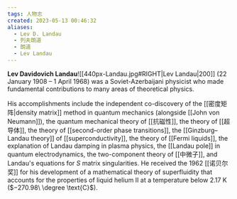 ```yaml
---
tags: 人物志
created: 2023-05-13 00:46:32
aliases:
  - Lev D. Landau
  - 列夫朗道
  - 朗道
  - Lev Landau
---
```


**Lev Davidovich Landau**![[440px-Landau.jpg#RIGHT|Lev Landau|200]] (22 January 1908 – 1 April 1968) was a Soviet-Azerbaijani physicist who made fundamental contributions to many areas of theoretical physics.

His accomplishments include the independent co-discovery of the [[密度矩阵|density matrix]] method in quantum mechanics (alongside [[John von Neumann]]), the quantum mechanical theory of [[抗磁性]], the theory of [[超导体]], the theory of [[second-order phase transitions]], the [[Ginzburg–Landau theory]] of [[superconductivity]], the theory of [[Fermi liquids]], the explanation of Landau damping in plasma physics, the [[Landau pole]] in quantum electrodynamics, the two-component theory of [[中微子]], and Landau's equations for $S$ matrix singularities. He received the 1962 [[诺贝尔奖]] for his development of a mathematical theory of superfluidity that accounts for the properties of liquid helium II at a temperature below $2.17\ \text{K}$ ($−270.98\ \degree \text{C}$).